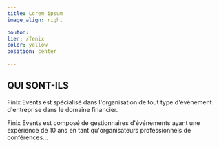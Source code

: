 ```yaml
---
title: Lorem ipsum
image_align: right

bouton:
lien: /fenix
color: yellow
position: center
  
---
```


##  QUI SONT-ILS

Finix Events est spécialisé dans l'organisation de tout type d'événement d'entreprise dans le domaine financier.

Finix Events est composé de gestionnaires d'événements ayant une expérience de 10 ans en tant qu'organisateurs professionnels de conférences…

